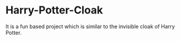 # Harry-Potter-Cloak
It is a fun based project which is similar to the invisible cloak of Harry Potter.
